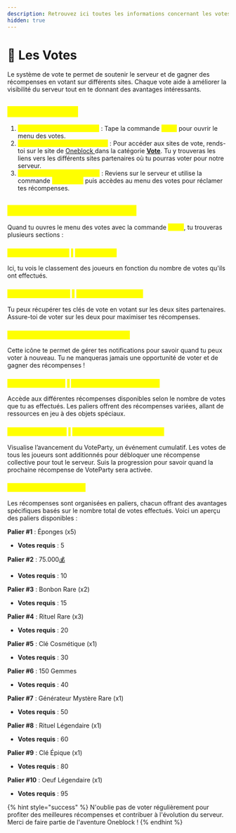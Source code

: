 ```yaml
---
description: Retrouvez ici toutes les informations concernant les votes
hidden: true
---
```


# 📩 Les Votes

Le système de vote te permet de soutenir le serveur et de gagner des récompenses en votant sur différents sites. Chaque vote aide à améliorer la visibilité du serveur tout en te donnant des avantages intéressants.

## <mark style="color:yellow;">Comment Voter</mark> <a href="#comment-voter" id="comment-voter"></a>

1. <mark style="color:yellow;">**Accède au Menu des Votes**</mark> : Tape la commande <mark style="color:yellow;">`/vote`</mark> pour ouvrir le menu des votes.
2. <mark style="color:yellow;">**Voter sur les Sites Partenaires**</mark> : Pour accéder aux sites de vote, rends-toi sur le site de [Oneblock ](https://oneblock.fr/vote)dans la catégorie [**Vote**](https://oneblock.fr/vote). Tu y trouveras les liens vers les différents sites partenaires où tu pourras voter pour notre serveur.
3. <mark style="color:yellow;">**Réclame Tes Récompenses**</mark> : Reviens sur le serveur et utilise la commande <mark style="color:yellow;">**`/voteclaim`**</mark> puis accèdes au menu des votes pour réclamer tes récompenses.

## <mark style="color:yellow;">Interface du Menu des Votes</mark> <a href="#interface-du-menu-des-votes" id="interface-du-menu-des-votes"></a>

Quand tu ouvres le menu des votes avec la commande <mark style="color:yellow;">**`/vote`**</mark>, tu trouveras plusieurs sections :

### <mark style="color:yellow;">E</mark><mark style="color:yellow;">**n Haut à Gauche**</mark> <mark style="color:yellow;"></mark><mark style="color:yellow;">:</mark> <mark style="color:yellow;"></mark><mark style="color:yellow;">**Classement**</mark> <a href="#en-haut-a-gauche-classement" id="en-haut-a-gauche-classement"></a>

Ici, tu vois le classement des joueurs en fonction du nombre de votes qu'ils ont effectués.

### <mark style="color:yellow;">E</mark><mark style="color:yellow;">**n Haut au Centre**</mark> <mark style="color:yellow;"></mark><mark style="color:yellow;">:</mark> <mark style="color:yellow;"></mark><mark style="color:yellow;">**Récompenses Clés**</mark> <a href="#en-haut-au-centre-recompenses-cles" id="en-haut-au-centre-recompenses-cles"></a>

Tu peux récupérer tes clés de vote en votant sur les deux sites partenaires. Assure-toi de voter sur les deux pour maximiser tes récompenses.

### <mark style="color:yellow;">À Droite : Gestion des Notifications</mark> <a href="#a-droite-gestion-des-notifications" id="a-droite-gestion-des-notifications"></a>

Cette icône te permet de gérer tes notifications pour savoir quand tu peux voter à nouveau. Tu ne manqueras jamais une opportunité de voter et de gagner des récompenses !

### <mark style="color:yellow;">E</mark><mark style="color:yellow;">**n Bas à Gauche**</mark> <mark style="color:yellow;"></mark><mark style="color:yellow;">:</mark> <mark style="color:yellow;"></mark><mark style="color:yellow;">**Menu des Paliers de Vote**</mark> <a href="#en-bas-a-gauche-menu-des-paliers-de-vote" id="en-bas-a-gauche-menu-des-paliers-de-vote"></a>

Accède aux différentes récompenses disponibles selon le nombre de votes que tu as effectués. Les paliers offrent des récompenses variées, allant de ressources en jeu à des objets spéciaux.

### <mark style="color:yellow;">E</mark><mark style="color:yellow;">**n Bas au Centre**</mark> <mark style="color:yellow;"></mark><mark style="color:yellow;">:</mark> <mark style="color:yellow;"></mark><mark style="color:yellow;">**Avancement du VoteParty**</mark> <a href="#en-bas-au-centre-avancement-du-voteparty" id="en-bas-au-centre-avancement-du-voteparty"></a>

Visualise l’avancement du VoteParty, un événement cumulatif. Les votes de tous les joueurs sont additionnés pour débloquer une récompense collective pour tout le serveur. Suis la progression pour savoir quand la prochaine récompense de VoteParty sera activée.

### <mark style="color:yellow;">Récompenses de Vote</mark> <a href="#recompenses-de-vote" id="recompenses-de-vote"></a>

Les récompenses sont organisées en paliers, chacun offrant des avantages spécifiques basés sur le nombre total de votes effectués. Voici un aperçu des paliers disponibles :

**Palier #1** : Éponges (x5)

* **Votes requis** : 5

**Palier #2** : 75.000[💰](https://emojipedia.org/money-bag)

* **Votes requis** : 10

**Palier #3** : Bonbon Rare (x2)

* **Votes requis** : 15

**Palier #4** : Rituel Rare (x3)

* **Votes requis** : 20

**Palier #5** : Clé Cosmétique (x1)

* **Votes requis** : 30

**Palier #6** : 150 Gemmes

* **Votes requis** : 40

**Palier #7** : Générateur Mystère Rare (x1)

* **Votes requis** : 50

**Palier #8** : Rituel Légendaire (x1)

* **Votes requis** : 60

**Palier #9** : Clé Épique (x1)

* **Votes requis** : 80

**Palier #10** : Oeuf Légendaire (x1)

* **Votes requis** : 95

{% hint style="success" %}
N'oublie pas de voter régulièrement pour profiter des meilleures récompenses et contribuer à l'évolution du serveur. Merci de faire partie de l'aventure Oneblock !
{% endhint %}
